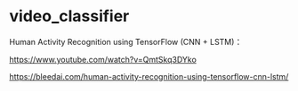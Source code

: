 # video_classifier

Human Activity Recognition using TensorFlow (CNN + LSTM)：

https://www.youtube.com/watch?v=QmtSkq3DYko


https://bleedai.com/human-activity-recognition-using-tensorflow-cnn-lstm/

